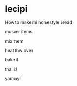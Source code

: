 # lecipi

How to  make mi homestyle bread

musuer items

mix them

heat thw oven

bake it 

thai it!

yammy!







